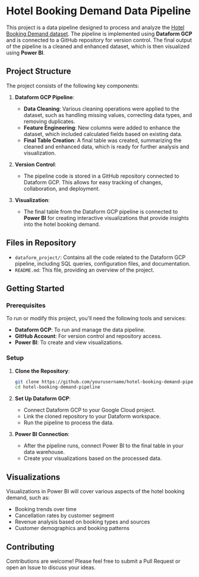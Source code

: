 # Hotel Booking Demand Data Pipeline

This project is a data pipeline designed to process and analyze the [Hotel Booking Demand dataset](https://www.kaggle.com/datasets/jessemostipak/hotel-booking-demand/data). The pipeline is implemented using **Dataform GCP** and is connected to a GitHub repository for version control. The final output of the pipeline is a cleaned and enhanced dataset, which is then visualized using **Power BI**.

## Project Structure

The project consists of the following key components:

1. **Dataform GCP Pipeline**:
   - **Data Cleaning**: Various cleaning operations were applied to the dataset, such as handling missing values, correcting data types, and removing duplicates.
   - **Feature Engineering**: New columns were added to enhance the dataset, which included calculated fields based on existing data.
   - **Final Table Creation**: A final table was created, summarizing the cleaned and enhanced data, which is ready for further analysis and visualization.

2. **Version Control**:
   - The pipeline code is stored in a GitHub repository connected to Dataform GCP. This allows for easy tracking of changes, collaboration, and deployment.

3. **Visualization**:
   - The final table from the Dataform GCP pipeline is connected to **Power BI** for creating interactive visualizations that provide insights into the hotel booking demand.

## Files in Repository

- `dataform_project/`: Contains all the code related to the Dataform GCP pipeline, including SQL queries, configuration files, and documentation.
- `README.md`: This file, providing an overview of the project.


## Getting Started

### Prerequisites

To run or modify this project, you'll need the following tools and services:

- **Dataform GCP**: To run and manage the data pipeline.
- **GitHub Account**: For version control and repository access.
- **Power BI**: To create and view visualizations.

### Setup

1. **Clone the Repository**:
   ```bash
   git clone https://github.com/yourusername/hotel-booking-demand-pipeline.git
   cd hotel-booking-demand-pipeline
   ```

2. **Set Up Dataform GCP**:
   - Connect Dataform GCP to your Google Cloud project.
   - Link the cloned repository to your Dataform workspace.
   - Run the pipeline to process the data.

3. **Power BI Connection**:
   - After the pipeline runs, connect Power BI to the final table in your data warehouse.
   - Create your visualizations based on the processed data.

## Visualizations

Visualizations in Power BI will cover various aspects of the hotel booking demand, such as:

- Booking trends over time
- Cancellation rates by customer segment
- Revenue analysis based on booking types and sources
- Customer demographics and booking patterns

## Contributing

Contributions are welcome! Please feel free to submit a Pull Request or open an Issue to discuss your ideas.
